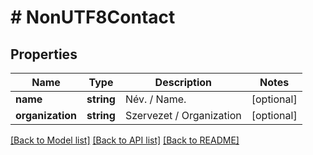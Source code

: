 # # NonUTF8Contact

## Properties

Name | Type | Description | Notes
------------ | ------------- | ------------- | -------------
**name** | **string** | Név.   /   Name. | [optional]
**organization** | **string** | Szervezet   /   Organization | [optional]

[[Back to Model list]](../../README.md#models) [[Back to API list]](../../README.md#endpoints) [[Back to README]](../../README.md)
